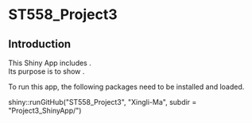 # ST558_Project3    

## Introduction  
This Shiny App includes   .   
Its purpose is to show    .    

To run this app, the following packages need to be installed and loaded.    

shiny::runGitHub("ST558_Project3", "Xingli-Ma", subdir = "Project3_ShinyApp/")

